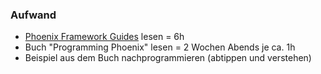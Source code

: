 ###  Aufwand

- [Phoenix Framework Guides](http://www.phoenixframework.org/docs/overview) lesen = 6h
- Buch "Programming Phoenix" lesen = 2 Wochen Abends je ca. 1h
- Beispiel aus dem Buch nachprogrammieren (abtippen und verstehen)
